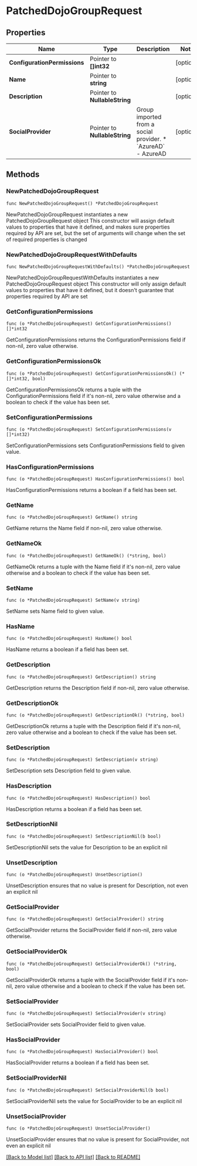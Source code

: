 # PatchedDojoGroupRequest

## Properties

Name | Type | Description | Notes
------------ | ------------- | ------------- | -------------
**ConfigurationPermissions** | Pointer to **[]int32** |  | [optional] 
**Name** | Pointer to **string** |  | [optional] 
**Description** | Pointer to **NullableString** |  | [optional] 
**SocialProvider** | Pointer to **NullableString** | Group imported from a social provider.  * &#x60;AzureAD&#x60; - AzureAD | [optional] 

## Methods

### NewPatchedDojoGroupRequest

`func NewPatchedDojoGroupRequest() *PatchedDojoGroupRequest`

NewPatchedDojoGroupRequest instantiates a new PatchedDojoGroupRequest object
This constructor will assign default values to properties that have it defined,
and makes sure properties required by API are set, but the set of arguments
will change when the set of required properties is changed

### NewPatchedDojoGroupRequestWithDefaults

`func NewPatchedDojoGroupRequestWithDefaults() *PatchedDojoGroupRequest`

NewPatchedDojoGroupRequestWithDefaults instantiates a new PatchedDojoGroupRequest object
This constructor will only assign default values to properties that have it defined,
but it doesn't guarantee that properties required by API are set

### GetConfigurationPermissions

`func (o *PatchedDojoGroupRequest) GetConfigurationPermissions() []*int32`

GetConfigurationPermissions returns the ConfigurationPermissions field if non-nil, zero value otherwise.

### GetConfigurationPermissionsOk

`func (o *PatchedDojoGroupRequest) GetConfigurationPermissionsOk() (*[]*int32, bool)`

GetConfigurationPermissionsOk returns a tuple with the ConfigurationPermissions field if it's non-nil, zero value otherwise
and a boolean to check if the value has been set.

### SetConfigurationPermissions

`func (o *PatchedDojoGroupRequest) SetConfigurationPermissions(v []*int32)`

SetConfigurationPermissions sets ConfigurationPermissions field to given value.

### HasConfigurationPermissions

`func (o *PatchedDojoGroupRequest) HasConfigurationPermissions() bool`

HasConfigurationPermissions returns a boolean if a field has been set.

### GetName

`func (o *PatchedDojoGroupRequest) GetName() string`

GetName returns the Name field if non-nil, zero value otherwise.

### GetNameOk

`func (o *PatchedDojoGroupRequest) GetNameOk() (*string, bool)`

GetNameOk returns a tuple with the Name field if it's non-nil, zero value otherwise
and a boolean to check if the value has been set.

### SetName

`func (o *PatchedDojoGroupRequest) SetName(v string)`

SetName sets Name field to given value.

### HasName

`func (o *PatchedDojoGroupRequest) HasName() bool`

HasName returns a boolean if a field has been set.

### GetDescription

`func (o *PatchedDojoGroupRequest) GetDescription() string`

GetDescription returns the Description field if non-nil, zero value otherwise.

### GetDescriptionOk

`func (o *PatchedDojoGroupRequest) GetDescriptionOk() (*string, bool)`

GetDescriptionOk returns a tuple with the Description field if it's non-nil, zero value otherwise
and a boolean to check if the value has been set.

### SetDescription

`func (o *PatchedDojoGroupRequest) SetDescription(v string)`

SetDescription sets Description field to given value.

### HasDescription

`func (o *PatchedDojoGroupRequest) HasDescription() bool`

HasDescription returns a boolean if a field has been set.

### SetDescriptionNil

`func (o *PatchedDojoGroupRequest) SetDescriptionNil(b bool)`

 SetDescriptionNil sets the value for Description to be an explicit nil

### UnsetDescription
`func (o *PatchedDojoGroupRequest) UnsetDescription()`

UnsetDescription ensures that no value is present for Description, not even an explicit nil
### GetSocialProvider

`func (o *PatchedDojoGroupRequest) GetSocialProvider() string`

GetSocialProvider returns the SocialProvider field if non-nil, zero value otherwise.

### GetSocialProviderOk

`func (o *PatchedDojoGroupRequest) GetSocialProviderOk() (*string, bool)`

GetSocialProviderOk returns a tuple with the SocialProvider field if it's non-nil, zero value otherwise
and a boolean to check if the value has been set.

### SetSocialProvider

`func (o *PatchedDojoGroupRequest) SetSocialProvider(v string)`

SetSocialProvider sets SocialProvider field to given value.

### HasSocialProvider

`func (o *PatchedDojoGroupRequest) HasSocialProvider() bool`

HasSocialProvider returns a boolean if a field has been set.

### SetSocialProviderNil

`func (o *PatchedDojoGroupRequest) SetSocialProviderNil(b bool)`

 SetSocialProviderNil sets the value for SocialProvider to be an explicit nil

### UnsetSocialProvider
`func (o *PatchedDojoGroupRequest) UnsetSocialProvider()`

UnsetSocialProvider ensures that no value is present for SocialProvider, not even an explicit nil

[[Back to Model list]](../README.md#documentation-for-models) [[Back to API list]](../README.md#documentation-for-api-endpoints) [[Back to README]](../README.md)


